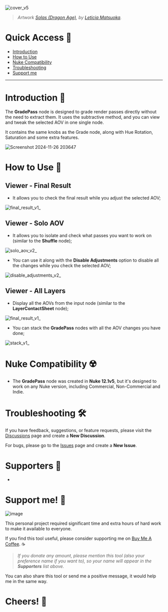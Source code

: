 ![cover_v5](https://github.com/user-attachments/assets/310c16e7-2176-4ae6-bbea-c2b4fc2e35ec)

> _Artwork [Solas (Dragon Age)](https://www.artstation.com/artwork/P66RP8), by [Leticia Matsuoka](https://leticiamatsuoka.com/)._

# Quick Access 🔗
- [Introduction](https://github.com/danilodelucio/GradePass?tab=readme-ov-file#introduction-)
- [How to Use](https://github.com/danilodelucio/GradePass?tab=readme-ov-file#how-to-use-)
- [Nuke Compatibility](https://github.com/danilodelucio/GradePass?tab=readme-ov-file#nuke-compatibility-%EF%B8%8F)
- [Troubleshooting](https://github.com/danilodelucio/GradePass?tab=readme-ov-file#troubleshooting-%EF%B8%8F)
- [Support me](https://github.com/danilodelucio/GradePass?tab=readme-ov-file#support-me-)

---

# Introduction 📝
The **GradePass** node is designed to grade render passes directly without the need to extract them. It uses the subtractive method, and you can view and tweak the selected AOV in one single node.

It contains the same knobs as the Grade node, along with Hue Rotation, Saturation and some extra features.

![Screenshot 2024-11-26 203647](https://github.com/user-attachments/assets/44bfe902-7b61-4f73-a59e-9fa0efec1c69)

# How to Use 📖

<h2>Viewer - Final Result</h2>

- It allows you to check the final result while you adjust the selected AOV;

![final_result_v1_](https://github.com/user-attachments/assets/8d15b4f2-42ff-4564-b049-a703e5471a7b)

<h2>Viewer - Solo AOV</h2>

- It allows you to isolate and check what passes you want to work on (similar to the **Shuffle** node);

![solo_aov_v2_](https://github.com/user-attachments/assets/a370995b-abb5-467e-863e-f408239b6030)

- You can use it along with the **Disable Adjustments** option to disable all the changes while you check the selected AOV;

![disable_adjustments_v2_](https://github.com/user-attachments/assets/b7e70805-1a90-4938-b155-3c1444ae3994)

<h2>Viewer - All Layers</h2>

- Display all the AOVs from the input node (similar to the **LayerContactSheet** node);

![final_result_v1_](https://github.com/user-attachments/assets/4879331f-abb0-4fce-9622-f69b4e8715c2)

- You can stack the **GradePass** nodes with all the AOV changes you have done;

![stack_v1_](https://github.com/user-attachments/assets/983e4494-feaa-4ac1-944e-8b1d7d055223)

# Nuke Compatibility ☢️

- The **GradePass** node was created in **Nuke 12.1v5**, but it's designed to work on any Nuke version, including Commercial, Non-Commercial and Indie.

# Troubleshooting 🛠️

If you have feedback, suggestions, or feature requests, please visit the [Discussions](https://github.com/danilodelucio/GradePass/discussions) page and create a **New Discussion**.

For bugs, please go to the [Issues](https://github.com/danilodelucio/GradePass/issues) page and create a **New Issue**.

# Supporters 💪
-

# Support me! 🥺

![image](https://github.com/user-attachments/assets/271b46ae-183f-4918-8e11-14b3cbf0fb5b)

This personal project required significant time and extra hours of hard work to make it available to everyone.

If you find this tool useful, please consider supporting me on [Buy Me A Coffee](https://buymeacoffee.com/danilodelucio). ☕

> _If you donate any amount, please mention this tool (also your preference name if you want to), so your name will appear in the **Supporters** list above._

You can also share this tool or send me a positive message, it would help me in the same way.

# Cheers! 🥂
